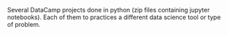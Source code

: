 Several DataCamp projects done in python (zip files containing jupyter notebooks). Each of them to practices a different data science tool or type of problem.
